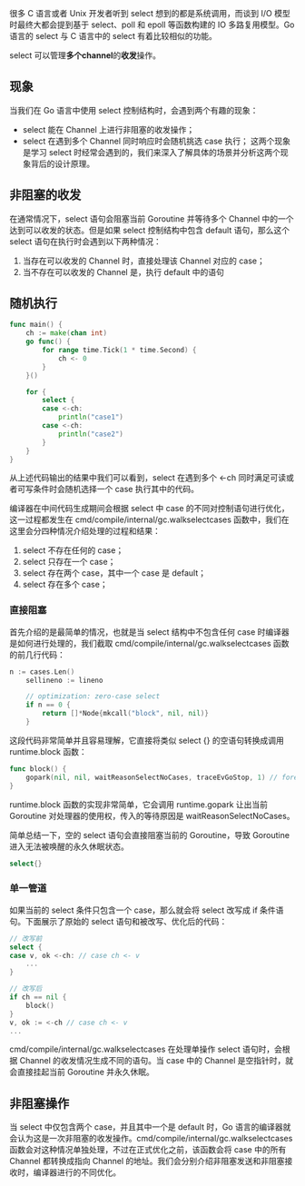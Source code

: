﻿很多 C 语言或者 Unix 开发者听到 select 想到的都是系统调用，而谈到 I/O 模型时最终大都会提到基于 select、poll 和 epoll 等函数构建的 IO 多路复用模型。Go 语言的 select 与 C 语言中的 select 有着比较相似的功能。

select 可以管理**多个channel**的**收发**操作。

## 现象
当我们在 Go 语言中使用 select 控制结构时，会遇到两个有趣的现象：
 - select 能在 Channel 上进行非阻塞的收发操作；
 - select 在遇到多个 Channel 同时响应时会随机挑选 case 执行；
这两个现象是学习 select 时经常会遇到的，我们来深入了解具体的场景并分析这两个现象背后的设计原理。

## 非阻塞的收发
在通常情况下，select 语句会阻塞当前 Goroutine 并等待多个 Channel 中的一个达到可以收发的状态。但是如果 select 控制结构中包含 default 语句，那么这个 select 语句在执行时会遇到以下两种情况：
 1. 当存在可以收发的 Channel 时，直接处理该 Channel 对应的 case；
 2. 当不存在可以收发的 Channel 是，执行 default 中的语句

## 随机执行
```go
func main() {
	ch := make(chan int)
	go func() {
		for range time.Tick(1 * time.Second) {
			ch <- 0
		}
	}()

	for {
		select {
		case <-ch:
			println("case1")
		case <-ch:
			println("case2")
		}
	}
}
```
从上述代码输出的结果中我们可以看到，select 在遇到多个 <-ch 同时满足可读或者可写条件时会随机选择一个 case 执行其中的代码。

编译器在中间代码生成期间会根据 select 中 case 的不同对控制语句进行优化，这一过程都发生在 cmd/compile/internal/gc.walkselectcases 函数中，我们在这里会分四种情况介绍处理的过程和结果：

 1. select 不存在任何的 case；
 2. select 只存在一个 case；
 3. select 存在两个 case，其中一个 case 是 default；
 4. select 存在多个 case；


### 直接阻塞
首先介绍的是最简单的情况，也就是当 select 结构中不包含任何 case 时编译器是如何进行处理的，我们截取 cmd/compile/internal/gc.walkselectcases 函数的前几行代码：
```go
n := cases.Len()
	sellineno := lineno

	// optimization: zero-case select
	if n == 0 {
		return []*Node{mkcall("block", nil, nil)}
	}
```
这段代码非常简单并且容易理解，它直接将类似 select {} 的空语句转换成调用 runtime.block 函数：
```go
func block() {
	gopark(nil, nil, waitReasonSelectNoCases, traceEvGoStop, 1) // forever
}
```
runtime.block 函数的实现非常简单，它会调用 runtime.gopark 让出当前 Goroutine 对处理器的使用权，传入的等待原因是 waitReasonSelectNoCases。

简单总结一下，空的 select 语句会直接阻塞当前的 Goroutine，导致 Goroutine 进入无法被唤醒的永久休眠状态。
```go
select{}
```

### 单一管道
如果当前的 select 条件只包含一个 case，那么就会将 select 改写成 if 条件语句。下面展示了原始的 select 语句和被改写、优化后的代码：
```go
// 改写前
select {
case v, ok <-ch: // case ch <- v
    ...    
}

// 改写后
if ch == nil {
    block()
}
v, ok := <-ch // case ch <- v
...
```
cmd/compile/internal/gc.walkselectcases 在处理单操作 select 语句时，会根据 Channel 的收发情况生成不同的语句。当 case 中的 Channel 是空指针时，就会直接挂起当前 Goroutine 并永久休眠。

## 非阻塞操作
当 select 中仅包含两个 case，并且其中一个是 default 时，Go 语言的编译器就会认为这是一次非阻塞的收发操作。cmd/compile/internal/gc.walkselectcases 函数会对这种情况单独处理，不过在正式优化之前，该函数会将 case 中的所有 Channel 都转换成指向 Channel 的地址。我们会分别介绍非阻塞发送和非阻塞接收时，编译器进行的不同优化。
